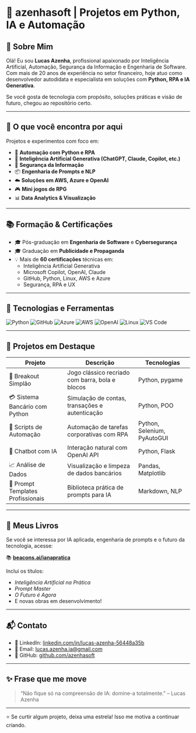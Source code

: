 # 🧠 azenhasoft | Projetos em Python, IA e Automação

## 👋 Sobre Mim

Olá! Eu sou **Lucas Azenha**, profissional apaixonado por Inteligência Artificial, Automação, Segurança da Informação e Engenharia de Software. Com mais de 20 anos de experiência no setor financeiro, hoje atuo como desenvolvedor autodidata e especialista em soluções com **Python, RPA e IA Generativa**.

Se você gosta de tecnologia com propósito, soluções práticas e visão de futuro, chegou ao repositório certo.

---

## 🚀 O que você encontra por aqui

Projetos e experimentos com foco em:

- 🤖 **Automação com Python e RPA**
- 🧠 **Inteligência Artificial Generativa (ChatGPT, Claude, Copilot, etc.)**
- 🔐 **Segurança da Informação**
- 📦 **Engenharia de Prompts e NLP**
- ☁️ **Soluções em AWS, Azure e OpenAI**
- 🎮 **Mini jogos de RPG**
- 📊 **Data Analytics & Visualização**

---

## 📚 Formação & Certificações

- 🎓 Pós-graduação em **Engenharia de Software** e **Cybersegurança**
- 🎓 Graduação em **Publicidade e Propaganda**
- 💡 Mais de **60 certificações** técnicas em:
  - Inteligência Artificial Generativa
  - Microsoft Copilot, OpenAI, Claude
  - GitHub, Python, Linux, AWS e Azure
  - Segurança, RPA e UX

---

## 🧰 Tecnologias e Ferramentas

![Python](https://img.shields.io/badge/-Python-3776AB?style=for-the-badge&logo=python&logoColor=white)
![GitHub](https://img.shields.io/badge/-GitHub-181717?style=for-the-badge&logo=github)
![Azure](https://img.shields.io/badge/-Azure-0078D4?style=for-the-badge&logo=microsoft-azure)
![AWS](https://img.shields.io/badge/-AWS-232F3E?style=for-the-badge&logo=amazon-aws)
![OpenAI](https://img.shields.io/badge/-OpenAI-10a37f?style=for-the-badge&logo=openai&logoColor=white)
![Linux](https://img.shields.io/badge/-Linux-FCC624?style=for-the-badge&logo=linux&logoColor=black)
![VS Code](https://img.shields.io/badge/-VSCode-007ACC?style=for-the-badge&logo=visual-studio-code)

---

## 📂 Projetos em Destaque

| Projeto | Descrição | Tecnologias |
|--------|-----------|-------------|
| 🧱 Breakout Simplão | Jogo clássico recriado com barra, bola e blocos | Python, pygame |
| 💳 Sistema Bancário com Python | Simulação de contas, transações e autenticação | Python, POO |
| 🤖 Scripts de Automação | Automação de tarefas corporativas com RPA | Python, Selenium, PyAutoGUI |
| 💬 Chatbot com IA | Interação natural com OpenAI API | Python, Flask |
| 📈 Análise de Dados | Visualização e limpeza de dados bancários | Pandas, Matplotlib |
| 🧾 Prompt Templates Profissionais | Biblioteca prática de prompts para IA | Markdown, NLP |

---

## 📖 Meus Livros

Se você se interessa por IA aplicada, engenharia de prompts e o futuro da tecnologia, acesse:

📚 **[beacons.ai/ianapratica](https://beacons.ai/ianapratica)**

Inclui os títulos:
- *Inteligência Artificial na Prática*
- *Prompt Master*
- *O Futuro é Agora*
- E novas obras em desenvolvimento!

---

## 📬 Contato

- 🔗 LinkedIn: [linkedin.com/in/lucas-azenha-56448a35b](https://www.linkedin.com/in/lucas-azenha-56448a35b)
- 💌 Email: lucas.azenha.ia@gmail.com
- 🧠 GitHub: [github.com/azenhasoft](https://github.com/azenhasoft)

---

## ✨ Frase que me move

> “Não fique só na compreensão de IA: domine-a totalmente.” – Lucas Azenha

---

⭐ Se curtir algum projeto, deixa uma estrela! Isso me motiva a continuar criando.